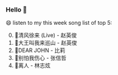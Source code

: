 ### Hello 👋

😄 listen to my this week song list of top 5:

0. 🌈清风徐来 (Live) - 赵英俊
1. 🌈大王叫我来巡山 - 赵英俊
2. 🌈DEAR JOHN - 比莉
3. 🌈别怕我伤心 - 张信哲
4. 🌈离人 - 林志炫

